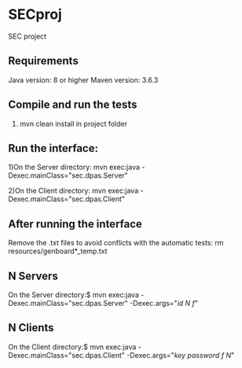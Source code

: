 # SECproj
SEC project

## Requirements

Java version: 8 or higher
Maven version: 3.6.3

## Compile and run the tests

1) mvn clean install in project folder

## Run the interface:

1)On the Server directory: mvn exec:java -Dexec.mainClass="sec.dpas.Server"

2)On the Client directory: mvn exec:java -Dexec.mainClass="sec.dpas.Client"

## After running the interface

Remove the .txt files to avoid conflicts with the automatic tests: rm resources/genboard*_temp.txt


## N Servers

On the Server directory:$ mvn exec:java -Dexec.mainClass="sec.dpas.Server" -Dexec.args="_id_ _N_ _f_"


## N Clients

On the Client directory:$ mvn exec:java -Dexec.mainClass="sec.dpas.Client" -Dexec.args="_key_ _password_  _f_ _N_"